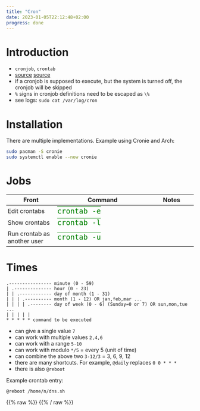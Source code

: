 ```yaml
---
title: "Cron"
date: 2023-01-05T22:12:48+02:00
progress: done
---
```

# Introduction

- `cronjob`, `crontab`
- [source](https://www.shellhacks.com/crontab-format-cron-job-examples-linux/) [source](https://docs.rockylinux.org/guides/automation/cronie/)
- if a cronjob is supposed to execute, but the system is turned off, the cronjob will be skipped
- `%` signs in cronjob definitions need to be escaped as `\%`
- see logs: `sudo cat /var/log/cron`

# Installation

There are multiple implementations. Example using Cronie and Arch:

```sh
sudo pacman -S cronie
sudo systemctl enable --now cronie
```

# Jobs

Front|Hotkey|Command|Notes|Perskey
-|-|-|-|-
Edit crontabs||crontab -e
Show crontabs||crontab -l
Run crontab as another user||crontab -u

# Times

```text
.---------------- minute (0 - 59)
| .-------------- hour (0 - 23)
| | .------------ day of month (1 - 31)
| | | .---------- month (1 - 12) OR jan,feb,mar ...
| | | | .-------- day of week (0 - 6) (Sunday=0 or 7) OR sun,mon,tue ...
| | | | |
* * * * * command to be executed
```

- can give a single value `7`
- can work with multiple values `2,4,6`
- can work with a range `5-10`
- can work with modulo `*/5` = every 5 (unit of time)
- can combine the above two `3-12/3` = 3, 6, 9, 12
- there are many shortcuts. For example, `@daily` replaces `0 0 * * *`
- there is also `@reboot`


Example crontab entry:
```text
@reboot /home/n/dns.sh
```

{{% raw %}}<style> table td:nth-child(2), table td:nth-child(5), table th:nth-child(2), table th:nth-child(5){ display: none; } table td:nth-child(1) { width: 150px; } table td:nth-child(3) { font-size: 1.5em; font-family: monospace; text-decoration: overline 1px green; color: green; } table td:nth-child(4), table td:nth-child(1){ width: 250px; } table td:nth-child(3){ width: 50%; } /* disable joplin's default huge padding */ th, td, tr { padding: 4px !important; } </style> {{% / raw %}} 
